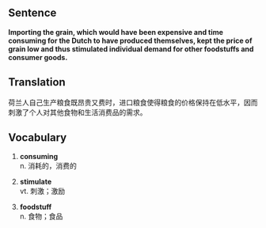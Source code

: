 ## Sentence

**Importing the grain, which would have been expensive and time consuming for the Dutch to have produced themselves, kept the price of grain low and thus stimulated individual demand for other foodstuffs and consumer goods.**      

## Translation

荷兰人自己生产粮食既昂贵又费时，进口粮食使得粮食的价格保持在低水平，因而刺激了个人对其他食物和生活消费品的需求。     

## Vocabulary   

1. **consuming**      
n. 消耗的，消费的       

2. **stimulate**       
vt. 刺激；激励        

3. **foodstuff**       
n. 食物；食品        

